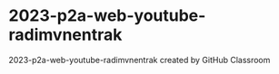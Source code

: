 # 2023-p2a-web-youtube-radimvnentrak
2023-p2a-web-youtube-radimvnentrak created by GitHub Classroom
